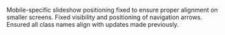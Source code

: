 Mobile-specific slideshow positioning fixed to ensure proper alignment on smaller screens.
Fixed visibility and positioning of navigation arrows.
Ensured all class names align with updates made previously.
